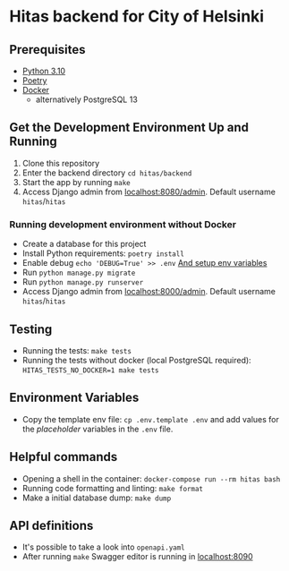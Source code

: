 # Hitas backend for City of Helsinki

## Prerequisites

* [Python 3.10](https://www.python.org/)
* [Poetry](https://github.com/python-poetry/poetry#installation)
* [Docker](https://docs.docker.com/get-docker/)
  * alternatively PostgreSQL 13

## Get the Development Environment Up and Running

1. Clone this repository
2. Enter the backend directory `cd hitas/backend`
3. Start the app by running `make`
4. Access Django admin from [localhost:8080/admin](http://localhost:8080/admin). Default username `hitas`/`hitas`


### Running development environment without Docker

* Create a database for this project
* Install Python requirements: `poetry install`
* Enable debug `echo 'DEBUG=True' >> .env` [And setup env variables](#environment-variables)
* Run `python manage.py migrate`
* Run `python manage.py runserver`
* Access Django admin from [localhost:8000/admin](http://localhost:8080/admin). Default username `hitas`/`hitas`

## Testing

* Running the tests: `make tests`
* Running the tests without docker (local PostgreSQL required): `HITAS_TESTS_NO_DOCKER=1 make tests`

## Environment Variables

- Copy the template env file: `cp .env.template .env` and add values for the _placeholder_ variables in the `.env`
  file.

## Helpful commands

* Opening a shell in the container: `docker-compose run --rm hitas bash`
* Running code formatting and linting: `make format`
* Make a initial database dump: `make dump`

## API definitions

* It's possible to take a look into `openapi.yaml`
* After running `make` Swagger editor is running in [localhost:8090](localhost:8090)
